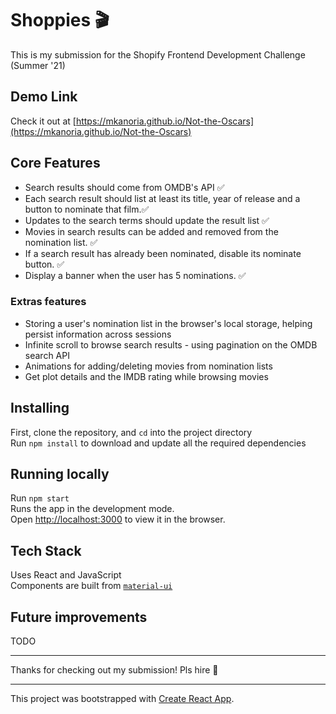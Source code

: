 # Shoppies 🎬

This is my submission for the Shopify Frontend Development Challenge (Summer '21)

## Demo Link

Check it out at [https://mkanoria.github.io/Not-the-Oscars](https://mkanoria.github.io/Not-the-Oscars)

## Core Features

- Search results should come from OMDB's API ✅
- Each search result should list at least its title, year of release and a button to nominate that film.✅
- Updates to the search terms should update the result list ✅
- Movies in search results can be added and removed from the nomination list. ✅
- If a search result has already been nominated, disable its nominate button. ✅
- Display a banner when the user has 5 nominations. ✅

### Extras features
- Storing a user's nomination list in the browser's local storage, helping persist information across sessions
- Infinite scroll to browse search results - using pagination on the OMDB search API
- Animations for adding/deleting movies from nomination lists
- Get plot details and the IMDB rating while browsing movies

## Installing

First, clone the repository, and `cd` into the project directory  
Run `npm install` to download and update all the required dependencies

## Running locally

Run `npm start`  
Runs the app in the development mode.\
Open [http://localhost:3000](http://localhost:3000) to view it in the browser.

## Tech Stack

Uses React and JavaScript  
Components are built from [`material-ui`](http://material-ui.com/)

## Future improvements

TODO

---

Thanks for checking out my submission! Pls hire 🥺

---
This project was bootstrapped with [Create React App](https://github.com/facebook/create-react-app).